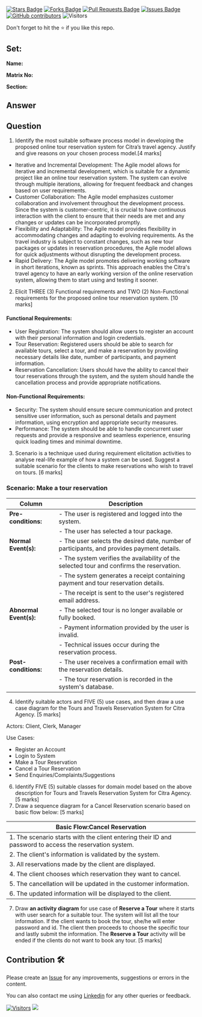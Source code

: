 <a href="https://github.com/drshahizan/learn-php/stargazers"><img src="https://img.shields.io/github/stars/drshahizan/learn-php" alt="Stars Badge"/></a>
<a href="https://github.com/drshahizan/learn-php/network/members"><img src="https://img.shields.io/github/forks/drshahizan/learn-php" alt="Forks Badge"/></a>
<a href="https://github.com/drshahizan/learn-php/pulls"><img src="https://img.shields.io/github/issues-pr/drshahizan/learn-php" alt="Pull Requests Badge"/></a>
<a href="https://github.com/drshahizan/learn-php/issues"><img src="https://img.shields.io/github/issues/drshahizan/learn-php" alt="Issues Badge"/></a>
<a href="https://github.com/drshahizan/learn-php/graphs/contributors"><img alt="GitHub contributors" src="https://img.shields.io/github/contributors/drshahizan/learn-php?color=2b9348"></a>
![Visitors](https://api.visitorbadge.io/api/visitors?path=https%3A%2F%2Fgithub.com%2Fdrshahizan%2Fsoftware-engineering&labelColor=%23d9e3f0&countColor=%23697689&style=flat)

Don't forget to hit the :star: if you like this repo.

## Set:

**Name:**

**Matrix No:**

**Section:**

## Answer
## Question
1. Identify the most suitable software process model in developing the proposed online tour reservation system for Citra’s travel agency. Justify and give reasons on your chosen process model.[4 marks]

- Iterative and Incremental Development: The Agile model allows for iterative and incremental development, which is suitable for a dynamic project like an online tour reservation system. The system can evolve through multiple iterations, allowing for frequent feedback and changes based on user requirements.
- Customer Collaboration: The Agile model emphasizes customer collaboration and involvement throughout the development process. Since the system is customer-centric, it is crucial to have continuous interaction with the client to ensure that their needs are met and any changes or updates can be incorporated promptly.
- Flexibility and Adaptability: The Agile model provides flexibility in accommodating changes and adapting to evolving requirements. As the travel industry is subject to constant changes, such as new tour packages or updates in reservation procedures, the Agile model allows for quick adjustments without disrupting the development process.
- Rapid Delivery: The Agile model promotes delivering working software in short iterations, known as sprints. This approach enables the Citra's travel agency to have an early working version of the online reservation system, allowing them to start using and testing it sooner.
2. Elicit THREE (3) Functional requirements and TWO (2) Non-Functional requirements for the proposed online tour reservation system. [10 marks]
#### Functional Requirements:
- User Registration: The system should allow users to register an account with their personal information and login credentials.
- Tour Reservation: Registered users should be able to search for available tours, select a tour, and make a reservation by providing necessary details like date, number of participants, and payment information.
- Reservation Cancellation: Users should have the ability to cancel their tour reservations through the system, and the system should handle the cancellation process and provide appropriate notifications.
#### Non-Functional Requirements:
- Security: The system should ensure secure communication and protect sensitive user information, such as personal details and payment information, using encryption and appropriate security measures.
- Performance: The system should be able to handle concurrent user requests and provide a responsive and seamless experience, ensuring quick loading times and minimal downtime.
3. Scenario is a technique used during requirement elicitation activities to analyse real-life example of how a system can be used. Suggest a suitable scenario for the clients to make reservations who wish to travel on tours. [6 marks]

### Scenario: Make a tour reservation
| Column | Description |
|-----------------------------|----------------------------------|
| **Pre-conditions:**         |- The user is registered and logged into the system.|
|                             |- The user has selected a tour package.   |
| **Normal Event(s):**        |- The user selects the desired date, number of participants, and provides payment details. |
|                             |- The system verifies the availability of the selected tour and confirms the reservation. |
|                             |- The system generates a receipt containing payment and tour reservation details. |
|                             |- The receipt is sent to the user's registered email address. |
| **Abnormal Event(s):**      |- The selected tour is no longer available or fully booked.|
|                             |- Payment information provided by the user is invalid.|
|                             |- Technical issues occur during the reservation process. |
| **Post-conditions:**        |- The user receives a confirmation email with the reservation details. |
|                             |- The tour reservation is recorded in the system's database. |

4. Identify suitable actors and FIVE (5) use cases, and then draw a use case diagram for the Tours and Travels Reservation System for Citra Agency. [5 marks]

Actors: Client, Clerk, Manager
  
Use Cases:
  - Register an Account
  - Login to System
  - Make a Tour Reservation
  - Cancel a Tour Reservation
  - Send Enquiries/Complaints/Suggestions
6. Identify FIVE (5) suitable classes for domain model based on the above description for Tours and Travels Reservation System for Citra Agency. [5 marks]
7. Draw a sequence diagram for a Cancel Reservation scenario based on basic flow below: [5 marks]

| **Basic Flow:Cancel Reservation** |
|--------------------------------------------------------|
| 1. The scenario starts with the client entering their ID and password to access the reservation system.     |
| 2. The client's information is validated by the system. |
| 3. All reservations made by the client are displayed.    |
| 4. The client chooses which reservation they want to cancel. |
| 5. The cancellation will be updated in the customer information. |
| 6. The updated information will be displayed to the client. |

7. Draw **an activity diagram** for use case of **Reserve a Tour** where it starts with user search for a suitable tour. The system will list all the tour information. If the client wants to book the tour, she/he will enter password and id. The client then proceeds to choose the specific tour and lastly submit the information. The **Reserve a Tour** activity will be ended if the clients do not want to book any tour. [5 marks]



## Contribution 🛠️
Please create an [Issue](https://github.com/drshahizan/learn-php/issues) for any improvements, suggestions or errors in the content.

You can also contact me using [Linkedin](https://www.linkedin.com/in/drshahizan/) for any other queries or feedback.

[![Visitors](https://api.visitorbadge.io/api/visitors?path=https%3A%2F%2Fgithub.com%2Fdrshahizan&labelColor=%23697689&countColor=%23555555&style=plastic)](https://visitorbadge.io/status?path=https%3A%2F%2Fgithub.com%2Fdrshahizan)
![](https://hit.yhype.me/github/profile?user_id=81284918)




